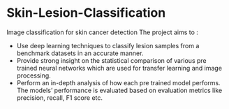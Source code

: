 # Skin-Lesion-Classification
Image classification for skin cancer detection
The project aims to :
- Use deep learning techniques to classify lesion samples from a benchmark datasets in an accurate manner.
- Provide strong insight on the statistical comparison of various pre trained neural networks which are used for transfer learning and image processing.
- Perform an in-depth analysis of how each pre trained model performs. The models’ performance is evaluated based on evaluation metrics like precision, recall, F1 score etc. 

